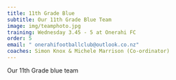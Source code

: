 ```yaml
---
title: 11th Grade Blue
subtitle: Our 11th Grade Blue Team
image: img/teamphoto.jpg
training: Wednesday 3.45 - 5 at Onerahi FC
order: 5
email: " onerahifootballclub@outlook.co.nz"
coaches: Simon Knox & Michele Marrison (Co-ordinator)
---
```

Our 11th Grade blue team